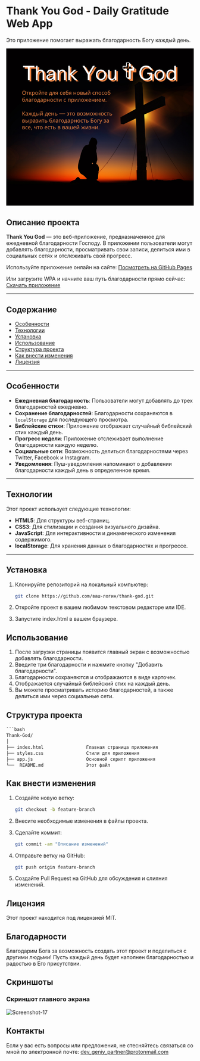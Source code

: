 # Thank You God - Daily Gratitude Web App
Это приложение помогает выражать благодарность Богу каждый день.

![Thank You God](promo/ThankYouGod.png)

## Описание проекта

**Thank You God** — это веб-приложение, предназначенное для ежедневной благодарности Господу. В приложении пользователи могут добавлять благодарности, просматривать свои записи, делиться ими в социальных сетях и отслеживать свой прогресс.

Используйте приложение онлайн на сайте: [Посмотреть на GitHub Pages](https://dev-geniy.github.io/Thank-God/)

Или загрузите WPA и начните ваш путь благодарности прямо сейчас: [Скачать приложение](https://dev-geniy.github.io/Thank-God/)

---

## Содержание

- [Особенности](#особенности)
- [Технологии](#технологии)
- [Установка](#установка)
- [Использование](#использование)
- [Структура проекта](#структура-проекта)
- [Как внести изменения](#как-внести-изменения)
- [Лицензия](#лицензия)

---

## Особенности

- **Ежедневная благодарность**: Пользователи могут добавлять до трех благодарностей ежедневно.
- **Сохранение благодарностей**: Благодарности сохраняются в `localStorage` для последующего просмотра.
- **Библейские стихи**: Приложение отображает случайный библейский стих каждый день.
- **Прогресс недели**: Приложение отслеживает выполнение благодарности каждую неделю.
- **Социальные сети**: Возможность делиться благодарностями через Twitter, Facebook и Instagram.
- **Уведомления**: Пуш-уведомления напоминают о добавлении благодарности каждый день в определенное время.
  
---

## Технологии

Этот проект использует следующие технологии:

- **HTML5**: Для структуры веб-страниц.
- **CSS3**: Для стилизации и создания визуального дизайна.
- **JavaScript**: Для интерактивности и динамического изменения содержимого.
- **localStorage**: Для хранения данных о благодарностях и прогрессе.

---

## Установка

1. Клонируйте репозиторий на локальный компьютер:

   ```bash
   git clone https://github.com/ваш-логин/thank-god.git

2. Откройте проект в вашем любимом текстовом редакторе или IDE.
3. Запустите index.html в вашем браузере.

## Использование
1. После загрузки страницы появится главный экран с возможностью добавлять благодарности.
2. Введите три благодарности и нажмите кнопку "Добавить благодарности".
3. Благодарности сохраняются и отображаются в виде карточек.
4. Отображается случайный библейский стих на каждый день.
5. Вы можете просматривать историю благодарностей, а также делиться ими через социальные сети.

## Структура проекта

    ```bash
    Thank-God/
    │
    ├── index.html                Главная страница приложения
    ├── styles.css                Стили для приложения
    ├── app.js                    Основной скрипт приложения
    └──  README.md                Этот файл

## Как внести изменения

1. Создайте новую ветку:

   ```bash
   git checkout -b feature-branch

2. Внесите необходимые изменения в файлы проекта.

3. Сделайте коммит:

   ```bash
   git commit -am "Описание изменений"

4. Отправьте ветку на GitHub:

   ```bash
   git push origin feature-branch

5. Создайте Pull Request на GitHub для обсуждения и слияния изменений.


## Лицензия
Этот проект находится под лицензией MIT.

## Благодарности
Благодарим Бога за возможность создать этот проект и поделиться с другими людьми! Пусть каждый день будет наполнен благодарностью и радостью в Его присутствии.

## Скриншоты
### Скриншот главного экрана

![Screenshot-17](https://i.ibb.co/xzqbmr0/Screenshot-17.png)

## Контакты
Если у вас есть вопросы или предложения, не стесняйтесь связаться со мной по электронной почте: dev_geniy_partner@protonmail.com
